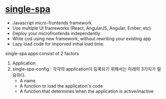 # [single-spa](https://single-spa.js.org)
* Javascript micro-frontends framework
* Use multiple UI frameworks (React, AngularJS, Angular, Ember, etc)
* Deploy your microfrontends independently.
* Write cod using new framework, without rewriting your existing app
* Lazy load code for imporved initial load time.

single-spa apps consist of 2 factors
1. Application
2. single-spa-config
: 각각의 application이 등록되기 위해서는 아래의 3가지가 필요하다.
	* A name
	* A function to load the application's code
	* A function that determines when the application is active/inactive
<!--stackedit_data:
eyJoaXN0b3J5IjpbMjg1MzU5MzUxLDIwNzU4NDQ2MTldfQ==
-->